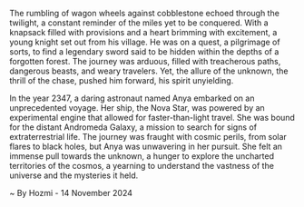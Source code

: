 
The rumbling of wagon wheels against cobblestone echoed through the twilight, a constant reminder of the miles yet to be conquered. With a knapsack filled with provisions and a heart brimming with excitement, a young knight set out from his village. He was on a quest, a pilgrimage of sorts, to find a legendary sword said to be hidden within the depths of a forgotten forest. The journey was arduous, filled with treacherous paths, dangerous beasts, and weary travelers. Yet, the allure of the unknown, the thrill of the chase, pushed him forward, his spirit unyielding.

In the year 2347, a daring astronaut named Anya embarked on an unprecedented voyage. Her ship, the Nova Star, was powered by an experimental engine that allowed for faster-than-light travel. She was bound for the distant Andromeda Galaxy, a mission to search for signs of extraterrestrial life. The journey was fraught with cosmic perils, from solar flares to black holes, but Anya was unwavering in her pursuit. She felt an immense pull towards the unknown, a hunger to explore the uncharted territories of the cosmos, a yearning to understand the vastness of the universe and the mysteries it held. 

~ By Hozmi - 14 November 2024
